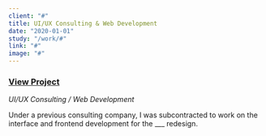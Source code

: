 ```yaml
---
client: "#"
title: UI/UX Consulting & Web Development
date: "2020-01-01"
study: "/work/#"
link: "#"
image: "#"
---
```


### [View Project](#)

_UI/UX Consulting / Web Development_

Under a previous consulting company, I was subcontracted to work on the interface and frontend development for the \_\_\_ redesign.
